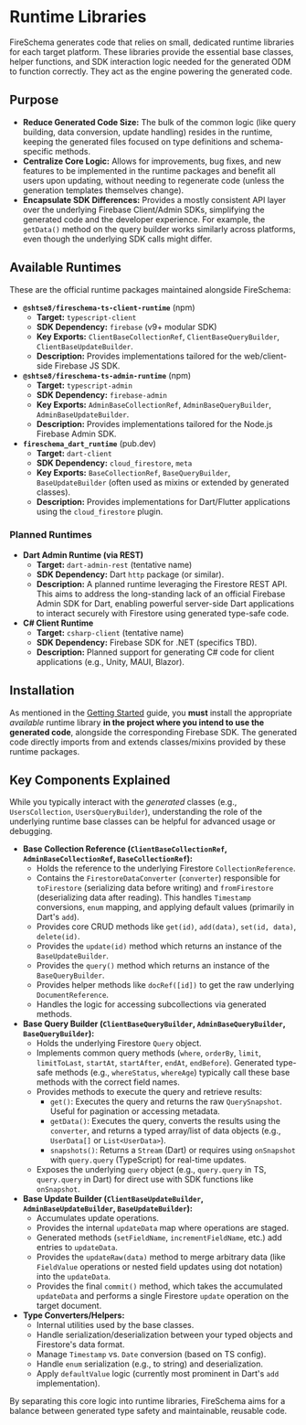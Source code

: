 # Runtime Libraries

FireSchema generates code that relies on small, dedicated runtime libraries for each target platform. These libraries provide the essential base classes, helper functions, and SDK interaction logic needed for the generated ODM to function correctly. They act as the engine powering the generated code.

## Purpose

-   **Reduce Generated Code Size:** The bulk of the common logic (like query building, data conversion, update handling) resides in the runtime, keeping the generated files focused on type definitions and schema-specific methods.
-   **Centralize Core Logic:** Allows for improvements, bug fixes, and new features to be implemented in the runtime packages and benefit all users upon updating, without needing to regenerate code (unless the generation templates themselves change).
-   **Encapsulate SDK Differences:** Provides a mostly consistent API layer over the underlying Firebase Client/Admin SDKs, simplifying the generated code and the developer experience. For example, the `getData()` method on the query builder works similarly across platforms, even though the underlying SDK calls might differ.

## Available Runtimes

These are the official runtime packages maintained alongside FireSchema:

-   **`@shtse8/fireschema-ts-client-runtime`** (npm)
    -   **Target:** `typescript-client`
    -   **SDK Dependency:** `firebase` (v9+ modular SDK)
    -   **Key Exports:** `ClientBaseCollectionRef`, `ClientBaseQueryBuilder`, `ClientBaseUpdateBuilder`.
    -   **Description:** Provides implementations tailored for the web/client-side Firebase JS SDK.
-   **`@shtse8/fireschema-ts-admin-runtime`** (npm)
    -   **Target:** `typescript-admin`
    -   **SDK Dependency:** `firebase-admin`
    -   **Key Exports:** `AdminBaseCollectionRef`, `AdminBaseQueryBuilder`, `AdminBaseUpdateBuilder`.
    -   **Description:** Provides implementations tailored for the Node.js Firebase Admin SDK.
-   **`fireschema_dart_runtime`** (pub.dev)
    -   **Target:** `dart-client`
    -   **SDK Dependency:** `cloud_firestore`, `meta`
    -   **Key Exports:** `BaseCollectionRef`, `BaseQueryBuilder`, `BaseUpdateBuilder` (often used as mixins or extended by generated classes).
    -   **Description:** Provides implementations for Dart/Flutter applications using the `cloud_firestore` plugin.

### Planned Runtimes

-   **Dart Admin Runtime (via REST)**
    -   **Target:** `dart-admin-rest` (tentative name)
    -   **SDK Dependency:** Dart `http` package (or similar).
    -   **Description:** A planned runtime leveraging the Firestore REST API. This aims to address the long-standing lack of an official Firebase Admin SDK for Dart, enabling powerful server-side Dart applications to interact securely with Firestore using generated type-safe code.
-   **C# Client Runtime**
    -   **Target:** `csharp-client` (tentative name)
    -   **SDK Dependency:** Firebase SDK for .NET (specifics TBD).
    -   **Description:** Planned support for generating C# code for client applications (e.g., Unity, MAUI, Blazor).

## Installation

As mentioned in the [Getting Started](./getting-started.md) guide, you **must** install the appropriate *available* runtime library **in the project where you intend to use the generated code**, alongside the corresponding Firebase SDK. The generated code directly imports from and extends classes/mixins provided by these runtime packages.

## Key Components Explained

While you typically interact with the *generated* classes (e.g., `UsersCollection`, `UsersQueryBuilder`), understanding the role of the underlying runtime base classes can be helpful for advanced usage or debugging.

-   **Base Collection Reference (`ClientBaseCollectionRef`, `AdminBaseCollectionRef`, `BaseCollectionRef`):**
    -   Holds the reference to the underlying Firestore `CollectionReference`.
    -   Contains the `FirestoreDataConverter` (`converter`) responsible for `toFirestore` (serializing data before writing) and `fromFirestore` (deserializing data after reading). This handles `Timestamp` conversions, `enum` mapping, and applying default values (primarily in Dart's `add`).
    -   Provides core CRUD methods like `get(id)`, `add(data)`, `set(id, data)`, `delete(id)`.
    -   Provides the `update(id)` method which returns an instance of the `BaseUpdateBuilder`.
    -   Provides the `query()` method which returns an instance of the `BaseQueryBuilder`.
    -   Provides helper methods like `docRef([id])` to get the raw underlying `DocumentReference`.
    -   Handles the logic for accessing subcollections via generated methods.
-   **Base Query Builder (`ClientBaseQueryBuilder`, `AdminBaseQueryBuilder`, `BaseQueryBuilder`):**
    -   Holds the underlying Firestore `Query` object.
    -   Implements common query methods (`where`, `orderBy`, `limit`, `limitToLast`, `startAt`, `startAfter`, `endAt`, `endBefore`). Generated type-safe methods (e.g., `whereStatus`, `whereAge`) typically call these base methods with the correct field names.
    -   Provides methods to execute the query and retrieve results:
        -   `get()`: Executes the query and returns the raw `QuerySnapshot`. Useful for pagination or accessing metadata.
        -   `getData()`: Executes the query, converts the results using the `converter`, and returns a typed array/list of data objects (e.g., `UserData[]` or `List<UserData>`).
        -   `snapshots()`: Returns a `Stream` (Dart) or requires using `onSnapshot` with `query.query` (TypeScript) for real-time updates.
    -   Exposes the underlying `query` object (e.g., `query.query` in TS, `query.query` in Dart) for direct use with SDK functions like `onSnapshot`.
-   **Base Update Builder (`ClientBaseUpdateBuilder`, `AdminBaseUpdateBuilder`, `BaseUpdateBuilder`):**
    -   Accumulates update operations.
    -   Provides the internal `updateData` map where operations are staged.
    -   Generated methods (`setFieldName`, `incrementFieldName`, etc.) add entries to `updateData`.
    -   Provides the `updateRaw(data)` method to merge arbitrary data (like `FieldValue` operations or nested field updates using dot notation) into the `updateData`.
    -   Provides the final `commit()` method, which takes the accumulated `updateData` and performs a single Firestore `update` operation on the target document.
-   **Type Converters/Helpers:**
    -   Internal utilities used by the base classes.
    -   Handle serialization/deserialization between your typed objects and Firestore's data format.
    -   Manage `Timestamp` vs. `Date` conversion (based on TS config).
    -   Handle `enum` serialization (e.g., to string) and deserialization.
    -   Apply `defaultValue` logic (currently most prominent in Dart's `add` implementation).

By separating this core logic into runtime libraries, FireSchema aims for a balance between generated type safety and maintainable, reusable code.